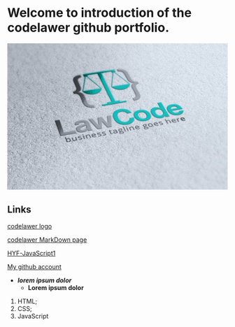 # Welcome to introduction of the codelawer github portfolio.
![](./images/lawcode.jpg)

## Links

[codelawer logo](http://tinyurl.com/y23kbgk9)

[codelawer MarkDown page](https://codelawer.github.io/)

[HYF-JavaScript1](https://github.com/codelawer/HYF-javascript-1)

[My github account](https://github.com/codelawer)

- **_lorem ipsum dolor_**
  - **Lorem ipsum dolor**

1. HTML;
1. CSS;
1. JavaScript



